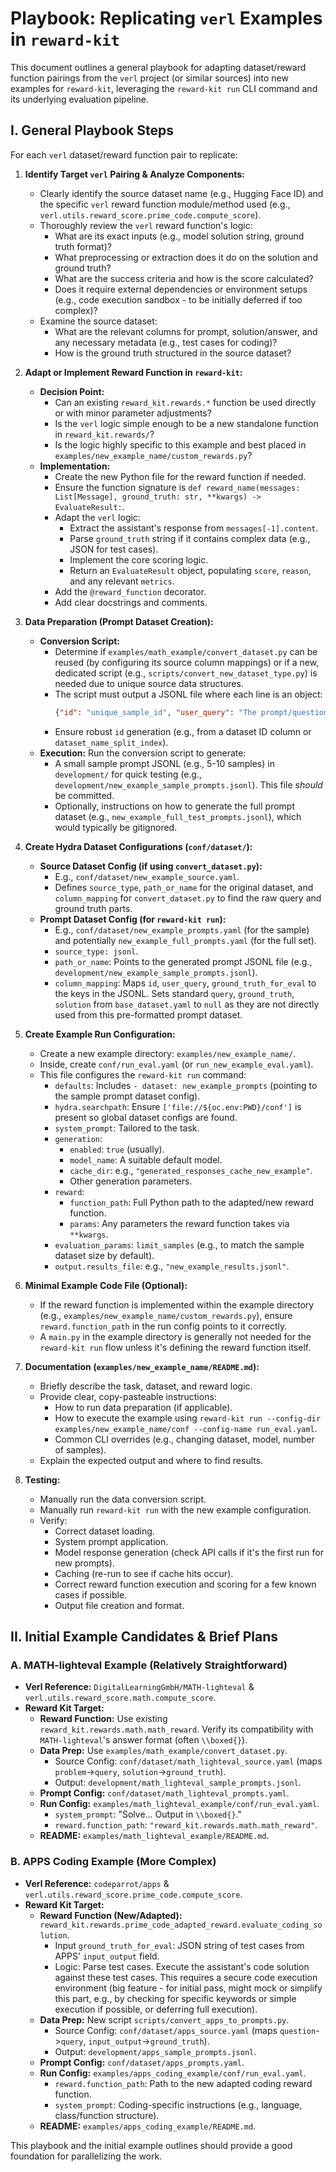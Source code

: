 # Playbook: Replicating `verl` Examples in `reward-kit`

This document outlines a general playbook for adapting dataset/reward function pairings from the `verl` project (or similar sources) into new examples for `reward-kit`, leveraging the `reward-kit run` CLI command and its underlying evaluation pipeline.

## I. General Playbook Steps

For each `verl` dataset/reward function pair to replicate:

1.  **Identify Target `verl` Pairing & Analyze Components:**
    *   Clearly identify the source dataset name (e.g., Hugging Face ID) and the specific `verl` reward function module/method used (e.g., `verl.utils.reward_score.prime_code.compute_score`).
    *   Thoroughly review the `verl` reward function's logic:
        *   What are its exact inputs (e.g., model solution string, ground truth format)?
        *   What preprocessing or extraction does it do on the solution and ground truth?
        *   What are the success criteria and how is the score calculated?
        *   Does it require external dependencies or environment setups (e.g., code execution sandbox - to be initially deferred if too complex)?
    *   Examine the source dataset:
        *   What are the relevant columns for prompt, solution/answer, and any necessary metadata (e.g., test cases for coding)?
        *   How is the ground truth structured in the source dataset?

2.  **Adapt or Implement Reward Function in `reward-kit`:**
    *   **Decision Point:**
        *   Can an existing `reward_kit.rewards.*` function be used directly or with minor parameter adjustments?
        *   Is the `verl` logic simple enough to be a new standalone function in `reward_kit.rewards/`?
        *   Is the logic highly specific to this example and best placed in `examples/new_example_name/custom_rewards.py`?
    *   **Implementation:**
        *   Create the new Python file for the reward function if needed.
        *   Ensure the function signature is `def reward_name(messages: List[Message], ground_truth: str, **kwargs) -> EvaluateResult:`.
        *   Adapt the `verl` logic:
            *   Extract the assistant's response from `messages[-1].content`.
            *   Parse `ground_truth` string if it contains complex data (e.g., JSON for test cases).
            *   Implement the core scoring logic.
            *   Return an `EvaluateResult` object, populating `score`, `reason`, and any relevant `metrics`.
        *   Add the `@reward_function` decorator.
        *   Add clear docstrings and comments.

3.  **Data Preparation (Prompt Dataset Creation):**
    *   **Conversion Script:**
        *   Determine if `examples/math_example/convert_dataset.py` can be reused (by configuring its source column mappings) or if a new, dedicated script (e.g., `scripts/convert_new_dataset_type.py`) is needed due to unique source data structures.
        *   The script must output a JSONL file where each line is an object:
            ```json
            {"id": "unique_sample_id", "user_query": "The prompt/question for the model", "ground_truth_for_eval": "The string data the reward function expects as ground truth"}
            ```
        *   Ensure robust `id` generation (e.g., from a dataset ID column or `dataset_name_split_index`).
    *   **Execution:** Run the conversion script to generate:
        *   A small sample prompt JSONL (e.g., 5-10 samples) in `development/` for quick testing (e.g., `development/new_example_sample_prompts.jsonl`). This file *should* be committed.
        *   Optionally, instructions on how to generate the full prompt dataset (e.g., `new_example_full_test_prompts.jsonl`), which would typically be gitignored.

4.  **Create Hydra Dataset Configurations (`conf/dataset/`):**
    *   **Source Dataset Config (if using `convert_dataset.py`):**
        *   E.g., `conf/dataset/new_example_source.yaml`.
        *   Defines `source_type`, `path_or_name` for the original dataset, and `column_mapping` for `convert_dataset.py` to find the raw query and ground truth parts.
    *   **Prompt Dataset Config (for `reward-kit run`):**
        *   E.g., `conf/dataset/new_example_prompts.yaml` (for the sample) and potentially `new_example_full_prompts.yaml` (for the full set).
        *   `source_type: jsonl`.
        *   `path_or_name`: Points to the generated prompt JSONL file (e.g., `development/new_example_sample_prompts.jsonl`).
        *   `column_mapping`: Maps `id`, `user_query`, `ground_truth_for_eval` to the keys in the JSONL. Sets standard `query`, `ground_truth`, `solution` from `base_dataset.yaml` to `null` as they are not directly used from this pre-formatted prompt dataset.

5.  **Create Example Run Configuration:**
    *   Create a new example directory: `examples/new_example_name/`.
    *   Inside, create `conf/run_eval.yaml` (or `run_new_example_eval.yaml`).
    *   This file configures the `reward-kit run` command:
        *   `defaults`: Includes `- dataset: new_example_prompts` (pointing to the sample prompt dataset config).
        *   `hydra.searchpath`: Ensure `['file://${oc.env:PWD}/conf']` is present so global dataset configs are found.
        *   `system_prompt`: Tailored to the task.
        *   `generation`:
            *   `enabled`: `true` (usually).
            *   `model_name`: A suitable default model.
            *   `cache_dir`: e.g., `"generated_responses_cache_new_example"`.
            *   Other generation parameters.
        *   `reward`:
            *   `function_path`: Full Python path to the adapted/new reward function.
            *   `params`: Any parameters the reward function takes via `**kwargs`.
        *   `evaluation_params`: `limit_samples` (e.g., to match the sample dataset size by default).
        *   `output.results_file`: e.g., `"new_example_results.jsonl"`.

6.  **Minimal Example Code File (Optional):**
    *   If the reward function is implemented within the example directory (e.g., `examples/new_example_name/custom_rewards.py`), ensure `reward.function_path` in the run config points to it correctly.
    *   A `main.py` in the example directory is generally not needed for the `reward-kit run` flow unless it's defining the reward function itself.

7.  **Documentation (`examples/new_example_name/README.md`):**
    *   Briefly describe the task, dataset, and reward logic.
    *   Provide clear, copy-pasteable instructions:
        *   How to run data preparation (if applicable).
        *   How to execute the example using `reward-kit run --config-dir examples/new_example_name/conf --config-name run_eval.yaml`.
        *   Common CLI overrides (e.g., changing dataset, model, number of samples).
    *   Explain the expected output and where to find results.

8.  **Testing:**
    *   Manually run the data conversion script.
    *   Manually run `reward-kit run` with the new example configuration.
    *   Verify:
        *   Correct dataset loading.
        *   System prompt application.
        *   Model response generation (check API calls if it's the first run for new prompts).
        *   Caching (re-run to see if cache hits occur).
        *   Correct reward function execution and scoring for a few known cases if possible.
        *   Output file creation and format.

## II. Initial Example Candidates & Brief Plans

### A. MATH-lighteval Example (Relatively Straightforward)

*   **Verl Reference:** `DigitalLearningGmbH/MATH-lighteval` & `verl.utils.reward_score.math.compute_score`.
*   **Reward Kit Target:**
    *   **Reward Function:** Use existing `reward_kit.rewards.math.math_reward`. Verify its compatibility with `MATH-lighteval`'s answer format (often `\\boxed{}`).
    *   **Data Prep:** Use `examples/math_example/convert_dataset.py`.
        *   Source Config: `conf/dataset/math_lighteval_source.yaml` (maps `problem`->`query`, `solution`->`ground_truth`).
        *   Output: `development/math_lighteval_sample_prompts.jsonl`.
    *   **Prompt Config:** `conf/dataset/math_lighteval_prompts.yaml`.
    *   **Run Config:** `examples/math_lighteval_example/conf/run_eval.yaml`.
        *   `system_prompt`: "Solve... Output in `\\boxed{}`."
        *   `reward.function_path`: `"reward_kit.rewards.math.math_reward"`.
    *   **README:** `examples/math_lighteval_example/README.md`.

### B. APPS Coding Example (More Complex)

*   **Verl Reference:** `codeparrot/apps` & `verl.utils.reward_score.prime_code.compute_score`.
*   **Reward Kit Target:**
    *   **Reward Function (New/Adapted):** `reward_kit.rewards.prime_code_adapted_reward.evaluate_coding_solution`.
        *   Input `ground_truth_for_eval`: JSON string of test cases from APPS' `input_output` field.
        *   Logic: Parse test cases. Execute the assistant's code solution against these test cases. This requires a secure code execution environment (big feature - for initial pass, might mock or simplify this part, e.g., by checking for specific keywords or simple execution if possible, or deferring full execution).
    *   **Data Prep:** New script `scripts/convert_apps_to_prompts.py`.
        *   Source Config: `conf/dataset/apps_source.yaml` (maps `question`->`query`, `input_output`->`ground_truth`).
        *   Output: `development/apps_sample_prompts.jsonl`.
    *   **Prompt Config:** `conf/dataset/apps_prompts.yaml`.
    *   **Run Config:** `examples/apps_coding_example/conf/run_eval.yaml`.
        *   `reward.function_path`: Path to the new adapted coding reward function.
        *   `system_prompt`: Coding-specific instructions (e.g., language, class/function structure).
    *   **README:** `examples/apps_coding_example/README.md`.

This playbook and the initial example outlines should provide a good foundation for parallelizing the work.
